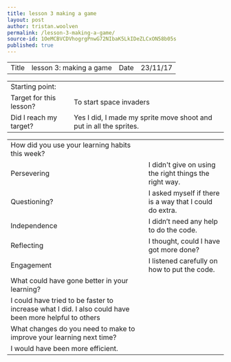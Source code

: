 ```yaml
---
title: lesson 3 making a game
layout: post
author: tristan.woolven
permalink: /lesson-3-making-a-game/
source-id: 1OeMCBVCDVhogrgPnwG72NIbaK5LkIDeZLCxON58b05s
published: true
---
```

<table>
  <tr>
    <td>Title</td>
    <td>lesson 3: making a game</td>
    <td>Date</td>
    <td>23/11/17</td>
  </tr>
</table>


<table>
  <tr>
    <td>Starting point:</td>
    <td></td>
  </tr>
  <tr>
    <td>Target for this lesson?</td>
    <td>To start space invaders</td>
  </tr>
  <tr>
    <td>Did I reach my target?</td>
    <td>Yes I did, I made my sprite move shoot and put in all the sprites.</td>
  </tr>
</table>


<table>
  <tr>
    <td>How did you use your learning habits this week?</td>
    <td></td>
  </tr>
  <tr>
    <td>Persevering</td>
    <td>I didn't give on using the right things the right way.</td>
  </tr>
  <tr>
    <td>Questioning?</td>
    <td>I asked myself if there is a way that I could do extra.</td>
  </tr>
  <tr>
    <td>Independence</td>
    <td>I didn’t need any help to do the code.</td>
  </tr>
  <tr>
    <td>Reflecting</td>
    <td>I thought, could I have got more done?</td>
  </tr>
  <tr>
    <td>Engagement</td>
    <td>I listened carefully on how to put the code.</td>
  </tr>
  <tr>
    <td>What could have gone better in your learning?</td>
    <td></td>
  </tr>
  <tr>
    <td>I could have tried to be faster to increase what I did. I also could have been more helpful to others</td>
    <td></td>
  </tr>
  <tr>
    <td>What changes do you need to make to improve your learning next time?</td>
    <td></td>
  </tr>
  <tr>
    <td>I would have been more efficient.
</td>
    <td></td>
  </tr>
</table>


